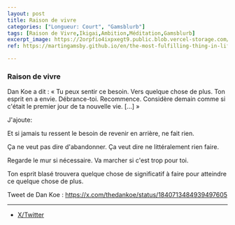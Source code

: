 ```yaml
---
layout: post
title: Raison de vivre
categories: ["Longueur: Court", "Gamsblurb"]
tags: [Raison de Vivre,Ikigai,Ambition,Méditation,Gamsblurb]
excerpt_image: https://2orpfio4ixpxegt9.public.blob.vercel-storage.com/blogPost/cm1p8w5ex008omg0cgnndxoan/preview-image-EefmoLKqVCU99TtOQsE58BFo01XdCZ.png
ref: https://martingamsby.github.io/en/the-most-fulfilling-thing-in-life

---
```


### **Raison de vivre**

Dan Koe a dit : « Tu peux sentir ce besoin. Vers quelque chose de plus. Ton esprit en a envie. Débrance-toi. Recommence. Considère demain comme si c'était le premier jour de ta nouvelle vie. [...] »

J'ajoute:

Et si jamais tu ressent le besoin de revenir en arrière, ne fait rien.

Ça ne veut pas dire d'abandonner. Ça veut dire ne littéralement rien faire.

Regarde le mur si nécessaire. Va marcher si c'est trop pour toi.

Ton esprit blasé trouvera quelque chose de significatif à faire pour atteindre ce quelque chose de plus.

Tweet de Dan Koe :
https://x.com/thedankoe/status/1840713484939497605

---

- [X/Twitter](https://x.com/MartinGamsby/status/1840798422338511302)

